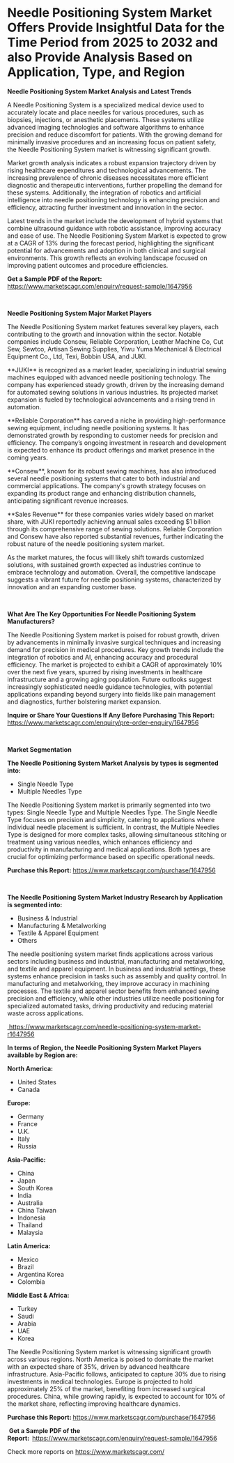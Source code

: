 <p><h1>Needle Positioning System Market Offers Provide Insightful Data for the Time Period from 2025 to 2032 and also Provide Analysis Based on Application, Type, and Region</h1></p><p><strong>Needle Positioning System Market Analysis and Latest Trends</strong></p>
<p><p>A Needle Positioning System is a specialized medical device used to accurately locate and place needles for various procedures, such as biopsies, injections, or anesthetic placements. These systems utilize advanced imaging technologies and software algorithms to enhance precision and reduce discomfort for patients. With the growing demand for minimally invasive procedures and an increasing focus on patient safety, the Needle Positioning System market is witnessing significant growth.</p><p>Market growth analysis indicates a robust expansion trajectory driven by rising healthcare expenditures and technological advancements. The increasing prevalence of chronic diseases necessitates more efficient diagnostic and therapeutic interventions, further propelling the demand for these systems. Additionally, the integration of robotics and artificial intelligence into needle positioning technology is enhancing precision and efficiency, attracting further investment and innovation in the sector.</p><p>Latest trends in the market include the development of hybrid systems that combine ultrasound guidance with robotic assistance, improving accuracy and ease of use. The Needle Positioning System Market is expected to grow at a CAGR of 13% during the forecast period, highlighting the significant potential for advancements and adoption in both clinical and surgical environments. This growth reflects an evolving landscape focused on improving patient outcomes and procedure efficiencies.</p></p>
<p><strong>Get a Sample PDF of the Report:&nbsp;</strong> <a href="https://www.marketscagr.com/enquiry/request-sample/1647956?utm_campaign=3124&utm_medium=2&utm_source=Github&utm_content=ia&utm_term=11042025&utm_id=needle-positioning-system">https://www.marketscagr.com/enquiry/request-sample/1647956</a></p>
<p>&nbsp;</p>
<p><strong>Needle Positioning System Major Market Players</strong></p>
<p><p>The Needle Positioning System market features several key players, each contributing to the growth and innovation within the sector. Notable companies include Consew, Reliable Corporation, Leather Machine Co, Cut Sew, Sewtco, Artisan Sewing Supplies, Yiwu Yuma Mechanical & Electrical Equipment Co., Ltd, Texi, Bobbin USA, and JUKI.</p><p>**JUKI** is recognized as a market leader, specializing in industrial sewing machines equipped with advanced needle positioning technology. The company has experienced steady growth, driven by the increasing demand for automated sewing solutions in various industries. Its projected market expansion is fueled by technological advancements and a rising trend in automation.</p><p>**Reliable Corporation** has carved a niche in providing high-performance sewing equipment, including needle positioning systems. It has demonstrated growth by responding to customer needs for precision and efficiency. The company’s ongoing investment in research and development is expected to enhance its product offerings and market presence in the coming years.</p><p>**Consew**, known for its robust sewing machines, has also introduced several needle positioning systems that cater to both industrial and commercial applications. The company's growth strategy focuses on expanding its product range and enhancing distribution channels, anticipating significant revenue increases.</p><p>**Sales Revenue** for these companies varies widely based on market share, with JUKI reportedly achieving annual sales exceeding $1 billion through its comprehensive range of sewing solutions. Reliable Corporation and Consew have also reported substantial revenues, further indicating the robust nature of the needle positioning system market.</p><p>As the market matures, the focus will likely shift towards customized solutions, with sustained growth expected as industries continue to embrace technology and automation. Overall, the competitive landscape suggests a vibrant future for needle positioning systems, characterized by innovation and an expanding customer base.</p></p>
<p>&nbsp;</p>
<p><strong>What Are The Key Opportunities For Needle Positioning System Manufacturers?</strong></p>
<p><p>The Needle Positioning System market is poised for robust growth, driven by advancements in minimally invasive surgical techniques and increasing demand for precision in medical procedures. Key growth trends include the integration of robotics and AI, enhancing accuracy and procedural efficiency. The market is projected to exhibit a CAGR of approximately 10% over the next five years, spurred by rising investments in healthcare infrastructure and a growing aging population. Future outlooks suggest increasingly sophisticated needle guidance technologies, with potential applications expanding beyond surgery into fields like pain management and diagnostics, further bolstering market expansion.</p></p>
<p><strong>Inquire or Share Your Questions If Any Before Purchasing This Report:</strong> <a href="https://www.marketscagr.com/enquiry/pre-order-enquiry/1647956?utm_campaign=3124&utm_medium=2&utm_source=Github&utm_content=ia&utm_term=11042025&utm_id=needle-positioning-system">https://www.marketscagr.com/enquiry/pre-order-enquiry/1647956</a></p>
<p>&nbsp;</p>
<p><strong>Market Segmentation</strong></p>
<p><strong>The Needle Positioning System Market Analysis by types is segmented into:</strong></p>
<p><ul><li>Single Needle Type</li><li>Multiple Needles Type</li></ul></p>
<p><p>The Needle Positioning System market is primarily segmented into two types: Single Needle Type and Multiple Needles Type. The Single Needle Type focuses on precision and simplicity, catering to applications where individual needle placement is sufficient. In contrast, the Multiple Needles Type is designed for more complex tasks, allowing simultaneous stitching or treatment using various needles, which enhances efficiency and productivity in manufacturing and medical applications. Both types are crucial for optimizing performance based on specific operational needs.</p></p>
<p><strong>Purchase this Report:&nbsp;</strong><a href="https://www.marketscagr.com/purchase/1647956?utm_campaign=3124&utm_medium=2&utm_source=Github&utm_content=ia&utm_term=11042025&utm_id=needle-positioning-system">https://www.marketscagr.com/purchase/1647956</a></p>
<p>&nbsp;</p>
<p><strong>The Needle Positioning System Market Industry Research by Application is segmented into:</strong></p>
<p><ul><li>Business & Industrial</li><li>Manufacturing & Metalworking</li><li>Textile & Apparel Equipment</li><li>Others</li></ul></p>
<p><p>The needle positioning system market finds applications across various sectors including business and industrial, manufacturing and metalworking, and textile and apparel equipment. In business and industrial settings, these systems enhance precision in tasks such as assembly and quality control. In manufacturing and metalworking, they improve accuracy in machining processes. The textile and apparel sector benefits from enhanced sewing precision and efficiency, while other industries utilize needle positioning for specialized automated tasks, driving productivity and reducing material waste across applications.</p></p>
<p><a href="https://www.marketscagr.com/needle-positioning-system-market-r1647956?utm_campaign=3124&utm_medium=2&utm_source=Github&utm_content=ia&utm_term=11042025&utm_id=needle-positioning-system">&nbsp;https://www.marketscagr.com/needle-positioning-system-market-r1647956</a></p>
<p><strong>In terms of Region, the Needle Positioning System Market Players available by Region are:</strong></p>
<p>
    <p> <strong> North America: </strong>
        <ul>
            <li>United States</li>
            <li>Canada</li>
        </ul>
        </p> 
    <p> <strong> Europe: </strong>
        <ul>
            <li>Germany</li>
            <li>France</li>
            <li>U.K.</li>
            <li>Italy</li>
            <li>Russia</li>
        </ul>
        </p> 
    <p> <strong> Asia-Pacific: </strong>
        <ul>
            <li>China</li>
            <li>Japan</li>
            <li>South Korea</li>
            <li>India</li>
            <li>Australia</li>
            <li>China Taiwan</li>
            <li>Indonesia</li>
            <li>Thailand</li>
            <li>Malaysia</li>
        </ul>
        </p> 
    <p> <strong> Latin America: </strong>
        <ul>
            <li>Mexico</li>
            <li>Brazil</li>
            <li>Argentina Korea</li>
            <li>Colombia</li>
        </ul>
        </p> 
    <p> <strong> Middle East & Africa: </strong>
        <ul>
            <li>Turkey</li>
            <li>Saudi</li>
            <li>Arabia</li>
            <li>UAE</li>
            <li>Korea</li>
        </ul>
    </p>
    </p>
<p><p>The Needle Positioning System market is witnessing significant growth across various regions. North America is poised to dominate the market with an expected share of 35%, driven by advanced healthcare infrastructure. Asia-Pacific follows, anticipated to capture 30% due to rising investments in medical technologies. Europe is projected to hold approximately 25% of the market, benefiting from increased surgical procedures. China, while growing rapidly, is expected to account for 10% of the market share, reflecting improving healthcare dynamics.</p></p>
<p><strong>Purchase this Report: </strong><a href="https://www.marketscagr.com/purchase/1647956?utm_campaign=3124&utm_medium=2&utm_source=Github&utm_content=ia&utm_term=11042025&utm_id=needle-positioning-system">https://www.marketscagr.com/purchase/1647956</a></p>
<p>&nbsp;<strong>Get a Sample PDF of the Report:&nbsp;&nbsp;</strong><a href="https://www.marketscagr.com/enquiry/request-sample/1647956?utm_campaign=3124&utm_medium=2&utm_source=Github&utm_content=ia&utm_term=11042025&utm_id=needle-positioning-system">https://www.marketscagr.com/enquiry/request-sample/1647956</a></p>
<p><strong></strong></p>
<p>Check more reports on <a href="https://www.marketscagr.com/?utm_campaign=3124&utm_medium=2&utm_source=Github&utm_content=ia&utm_term=11042025&utm_id=needle-positioning-system">https://www.marketscagr.com/</a></p>